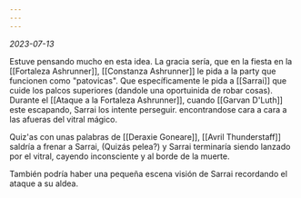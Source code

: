 ```yaml
---
---
---
```

*2023-07-13*

Estuve pensando mucho en esta idea. La gracia sería, que en la fiesta en la [[Fortaleza Ashrunner]], [[Constanza Ashrunner]] le pida a la party que funcionen como "patovicas". Que específicamente le pida a [[Sarrai]] que cuide los palcos superiores (dandole una oportuinida de robar cosas). Durante el [[Ataque a la Fortaleza Ashrunner]], cuando [[Garvan D'Luth]] este escapando, Sarrai los intente perseguir. encontrandose cara a cara a las afueras del vitral mágico.

Quiz'as con unas palabras de [[Deraxie Goneare]], [[Avril Thunderstaff]] saldría a frenar a Sarrai, (Quizás pelea?) y Sarrai terminaría siendo lanzado por el vitral, cayendo inconsciente y al borde de la muerte.

También podría haber una pequeña escena visión de Sarrai recordando el ataque a su aldea.

